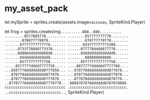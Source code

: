 # my_asset_pack

let mySprite = sprites.create(assets.image`vaisseau`, SpriteKind.Player)

let frog = sprites.create(img`
    ..........888..888..........
    .........8577885778.........
    ........857777777778........
    ........878877778878........
    ........878f77778f78........
    .......87777777777778.......
    .......833777777773388......
    ......8733778888773378......
    ......877778dddd877778......
    ......8d888dddddd888d8......
    ......8dddddddddddddd8......
    .......8dddddddddddd8.......
    ........888888888888........
    .......85777777777758.......
    ......8577777777777758......
    .....8577777dddd7777758.....
    ....8877777dddddd7777788....
    ...8587778dddddddd8777858...
    ...878778dddddddddd877878...
    ...878778dddddddddd877878...
    ...878778dddddddddd877878...
    ...8787778dddddddd8777878...
    ...877878dddddddddd878778...
    ..87787778dddddddd87778778..
    .8888787878dddddd8787878888.
    cccccccccccccccccccccccccccc
    .cccccccccccccccccccccccccc.
    ..cccccccccccccccccccccccc..
    `, SpriteKind.Player)

